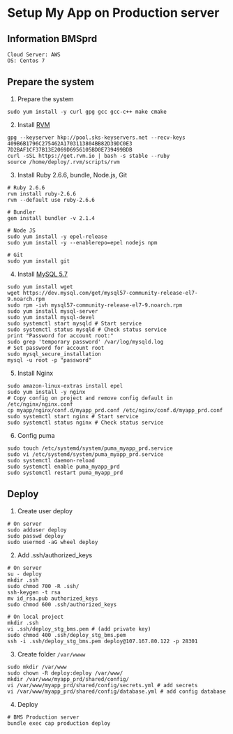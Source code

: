 # Setup My App on Production server

## Information BMSprd

```
Cloud Server: AWS
OS: Centos 7
```

## Prepare the system


1. Prepare the system

`sudo yum install -y curl gpg gcc gcc-c++ make cmake`

2. Install [RVM](https://rvm.io/rvm/install)

```
gpg --keyserver hkp://pool.sks-keyservers.net --recv-keys 409B6B1796C275462A1703113804BB82D39DC0E3 7D2BAF1CF37B13E2069D6956105BD0E739499BDB
curl -sSL https://get.rvm.io | bash -s stable --ruby
source /home/deploy/.rvm/scripts/rvm
```

3. Install Ruby 2.6.6, bundle, Node.js, Git

```
# Ruby 2.6.6
rvm install ruby-2.6.6
rvm --default use ruby-2.6.6

# Bundler
gem install bundler -v 2.1.4

# Node JS
sudo yum install -y epel-release
sudo yum install -y --enablerepo=epel nodejs npm

# Git
sudo yum install git
```

4. Install [MySQL 5.7](https://www.digitalocean.com/community/tutorials/how-to-install-mysql-on-centos-7)

```
sudo yum install wget
wget https://dev.mysql.com/get/mysql57-community-release-el7-9.noarch.rpm
sudo rpm -ivh mysql57-community-release-el7-9.noarch.rpm
sudo yum install mysql-server
sudo yum install mysql-devel
sudo systemctl start mysqld # Start service
sudo systemctl status mysqld # Check status service
print "Password for account root:"
sudo grep 'temporary password' /var/log/mysqld.log
# Set password for account root
sudo mysql_secure_installation
mysql -u root -p "password"
```

5. Install Nginx

```
sudo amazon-linux-extras install epel
sudo yum install -y nginx
# Copy config on project and remove config default in /etc/nginx/nginx.conf
cp myapp/nginx/conf.d/myapp_prd.conf /etc/nginx/conf.d/myapp_prd.conf
sudo systemctl start nginx # Start service
sudo systemctl status nginx # Check status service
```

6. Config puma

```
sudo touch /etc/systemd/system/puma_myapp_prd.service
sudo vi /etc/systemd/system/puma_myapp_prd.service
sudo systemctl daemon-reload
sudo systemctl enable puma_myapp_prd
sudo systemctl restart puma_myapp_prd
```

## Deploy

1. Create user deploy

```
# On server
sudo adduser deploy
sudo passwd deploy
sudo usermod -aG wheel deploy
```

2. Add .ssh/authorized_keys

```
# On server
su - deploy
mkdir .ssh
sudo chmod 700 -R .ssh/
ssh-keygen -t rsa
mv id_rsa.pub authorized_keys
sudo chmod 600 .ssh/authorized_keys
```

```
# On local project
mkdir .ssh
vi .ssh/deploy_stg_bms.pem # (add private key)
sudo chmod 400 .ssh/deploy_stg_bms.pem
ssh -i .ssh/deploy_stg_bms.pem deploy@107.167.80.122 -p 28301
```

3. Create folder `/var/wwww`

```
sudo mkdir /var/www
sudo chown -R deploy:deploy /var/www/
mkdir /var/www/myapp_prd/shared/config/
vi /var/www/myapp_prd/shared/config/secrets.yml # add secrets
vi /var/www/myapp_prd/shared/config/database.yml # add config database
```

4. Deploy

```
# BMS Production server
bundle exec cap production deploy
```
